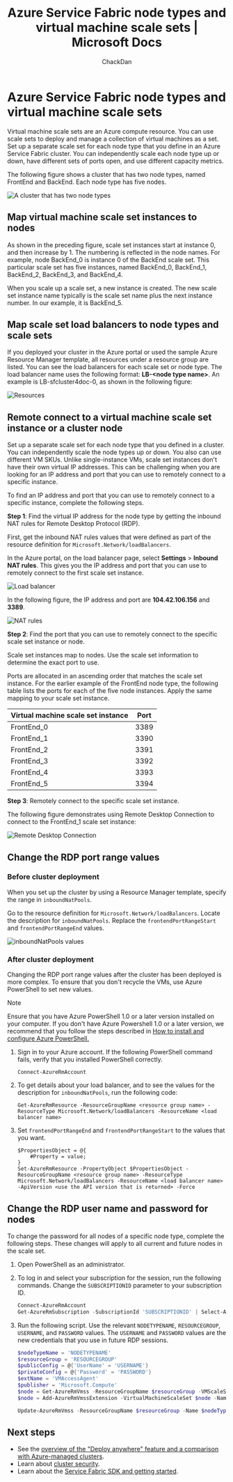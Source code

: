 ﻿---
title: Azure Service Fabric node types and virtual machine scale sets | Microsoft Docs
description: Learn how Azure Service Fabric node types relate to virtual machine scale sets, and how to remotely connect to a scale set instance or cluster node.
services: service-fabric
documentationcenter: .net
author: ChackDan
manager: timlt
editor: ''

ms.assetid: 5441e7e0-d842-4398-b060-8c9d34b07c48
ms.service: service-fabric
ms.devlang: dotnet
ms.topic: article
ms.tgt_pltfrm: NA
ms.workload: NA
ms.date: 06/05/2017
ms.author: chackdan

---
# Azure Service Fabric node types and virtual machine scale sets
Virtual machine scale sets are an Azure compute resource. You can use scale sets to deploy and manage a collection of virtual machines as a set. Set up a separate scale set for each node type that you define in an Azure Service Fabric cluster. You can independently scale each node type up or down, have different sets of ports open, and use different capacity metrics.

The following figure shows a cluster that has two node types, named FrontEnd and BackEnd. Each node type has five nodes.

![A cluster that has two node types][NodeTypes]

## Map virtual machine scale set instances to nodes
As shown in the preceding figure, scale set instances start at instance 0, and then increase by 1. The numbering is reflected in the node names. For example, node BackEnd_0 is instance 0 of the BackEnd scale set. This particular scale set has five instances, named BackEnd_0, BackEnd_1, BackEnd_2, BackEnd_3, and BackEnd_4.

When you scale up a scale set, a new instance is created. The new scale set instance name typically is the scale set name plus the next instance number. In our example, it is BackEnd_5.

## Map scale set load balancers to node types and scale sets
If you deployed your cluster in the Azure portal or used the sample Azure Resource Manager template, all resources under a resource group are listed. You can see the load balancers for each scale set or node type. The load balancer name uses the following format: **LB-&lt;node type name&gt;**. An example is LB-sfcluster4doc-0, as shown in the following figure:

![Resources][Resources]
## Remote connect to a virtual machine scale set instance or a cluster node
Set up a separate scale set for each node type that you defined in a cluster. You can independently scale the node types up or down. You also can use different VM SKUs. Unlike single-instance VMs, scale set instances don't have their own virtual IP addresses. This can be challenging when you are looking for an IP address and port that you can use to remotely connect to a specific instance.

To find an IP address and port that you can use to remotely connect to a specific instance, complete the following steps.

**Step 1**: Find the virtual IP address for the node type by getting the inbound NAT rules for Remote Desktop Protocol (RDP).

First, get the inbound NAT rules values that were defined as part of the resource definition for `Microsoft.Network/loadBalancers`.

In the Azure portal, on the load balancer page, select **Settings** > **Inbound NAT rules**. This gives you the IP address and port that you can use to remotely connect to the first scale set instance. 

![Load balancer][LBBlade]

In the following figure, the IP address and port are **104.42.106.156** and **3389**.

![NAT rules][NATRules]

**Step 2**: Find the port that you can use to remotely connect to the specific scale set instance or node.

Scale set instances map to nodes. Use the scale set information to determine the exact port to use.

Ports are allocated in an ascending order that matches the scale set instance. For the earlier example of the FrontEnd node type, the following table lists the ports for each of the five node instances. Apply the same mapping to your scale set instance.

| **Virtual machine scale set instance** | **Port** |
| --- | --- |
| FrontEnd_0 |3389 |
| FrontEnd_1 |3390 |
| FrontEnd_2 |3391 |
| FrontEnd_3 |3392 |
| FrontEnd_4 |3393 |
| FrontEnd_5 |3394 |

**Step 3**: Remotely connect to the specific scale set instance.

The following figure demonstrates using Remote Desktop Connection to connect to the FrontEnd_1 scale set instance:

![Remote Desktop Connection][RDP]

## Change the RDP port range values

### Before cluster deployment
When you set up the cluster by using a Resource Manager template, specify the range in `inboundNatPools`.

Go to the resource definition for `Microsoft.Network/loadBalancers`. Locate the description for `inboundNatPools`.  Replace the `frontendPortRangeStart` and `frontendPortRangeEnd` values.

![inboundNatPools values][InboundNatPools]

### After cluster deployment
Changing the RDP port range values after the cluster has been deployed is more complex. To ensure that you don't recycle the VMs, use Azure PowerShell to set new values. 

> [!NOTE]
> Ensure that you have Azure PowerShell 1.0 or a later version installed on your computer. If you don't have Azure Powershell 1.0 or a later version, we recommend that you follow the steps described in [How to install and configure Azure PowerShell.](/powershell/azure/overview)

1. Sign in to your Azure account. If the following PowerShell command fails, verify that you installed PowerShell correctly.

    ```
    Connect-AzureRmAccount
    ```

2. To get details about your load balancer, and to see the values for the description for `inboundNatPools`, run the following code:

    ```
    Get-AzureRmResource -ResourceGroupName <resource group name> -ResourceType Microsoft.Network/loadBalancers -ResourceName <load balancer name>
    ```

3. Set `frontendPortRangeEnd` and `frontendPortRangeStart` to the values that you want.

    ```
    $PropertiesObject = @{
        #Property = value;
    }
    Set-AzureRmResource -PropertyObject $PropertiesObject -ResourceGroupName <resource group name> -ResourceType Microsoft.Network/loadBalancers -ResourceName <load balancer name> -ApiVersion <use the API version that is returned> -Force
    ```

## Change the RDP user name and password for nodes

To change the password for all nodes of a specific node type, complete the following steps. These changes will apply to all current and future nodes in the scale set.

1. Open PowerShell as an administrator. 
2. To log in and select your subscription for the session, run the following commands. Change the `SUBSCRIPTIONID` parameter to your subscription ID. 

    ```powershell
    Connect-AzureRmAccount
    Get-AzureRmSubscription -SubscriptionId 'SUBSCRIPTIONID' | Select-AzureRmSubscription
    ```

3. Run the following script. Use the relevant `NODETYPENAME`, `RESOURCEGROUP`, `USERNAME`, and `PASSWORD` values. The `USERNAME` and `PASSWORD` values are the new credentials that you use in future RDP sessions. 

    ```powershell
    $nodeTypeName = 'NODETYPENAME'
    $resourceGroup = 'RESOURCEGROUP'
    $publicConfig = @{'UserName' = 'USERNAME'}
    $privateConfig = @{'Password' = 'PASSWORD'}
    $extName = 'VMAccessAgent'
    $publisher = 'Microsoft.Compute'
    $node = Get-AzureRmVmss -ResourceGroupName $resourceGroup -VMScaleSetName $nodeTypeName
    $node = Add-AzureRmVmssExtension -VirtualMachineScaleSet $node -Name $extName -Publisher $publisher -Setting $publicConfig -ProtectedSetting $privateConfig -Type $extName -TypeHandlerVersion '2.0' -AutoUpgradeMinorVersion $true

    Update-AzureRmVmss -ResourceGroupName $resourceGroup -Name $nodeTypeName -VirtualMachineScaleSet $node
    ```

## Next steps
* See the [overview of the "Deploy anywhere" feature and a comparison with Azure-managed clusters](service-fabric-deploy-anywhere.md).
* Learn about [cluster security](service-fabric-cluster-security.md).
* Learn about the [Service Fabric SDK and getting started](service-fabric-get-started.md).

<!--Image references-->
[NodeTypes]: ./media/service-fabric-cluster-nodetypes/NodeTypes.png
[Resources]: ./media/service-fabric-cluster-nodetypes/Resources.png
[InboundNatPools]: ./media/service-fabric-cluster-nodetypes/InboundNatPools.png
[LBBlade]: ./media/service-fabric-cluster-nodetypes/LBBlade.png
[NATRules]: ./media/service-fabric-cluster-nodetypes/NATRules.png
[RDP]: ./media/service-fabric-cluster-nodetypes/RDP.png
